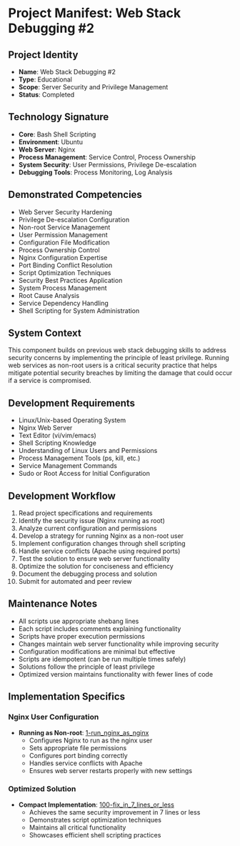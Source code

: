 # Project Manifest: Web Stack Debugging #2

## Project Identity
- **Name**: Web Stack Debugging #2
- **Type**: Educational
- **Scope**: Server Security and Privilege Management
- **Status**: Completed

## Technology Signature
- **Core**: Bash Shell Scripting
- **Environment**: Ubuntu
- **Web Server**: Nginx
- **Process Management**: Service Control, Process Ownership
- **System Security**: User Permissions, Privilege De-escalation
- **Debugging Tools**: Process Monitoring, Log Analysis

## Demonstrated Competencies
- Web Server Security Hardening
- Privilege De-escalation Configuration
- Non-root Service Management
- User Permission Management
- Configuration File Modification
- Process Ownership Control
- Nginx Configuration Expertise
- Port Binding Conflict Resolution
- Script Optimization Techniques
- Security Best Practices Application
- System Process Management
- Root Cause Analysis
- Service Dependency Handling
- Shell Scripting for System Administration

## System Context
This component builds on previous web stack debugging skills to address security concerns by implementing the principle of least privilege. Running web services as non-root users is a critical security practice that helps mitigate potential security breaches by limiting the damage that could occur if a service is compromised.

## Development Requirements
- Linux/Unix-based Operating System
- Nginx Web Server
- Text Editor (vi/vim/emacs)
- Shell Scripting Knowledge
- Understanding of Linux Users and Permissions
- Process Management Tools (ps, kill, etc.)
- Service Management Commands
- Sudo or Root Access for Initial Configuration

## Development Workflow
1. Read project specifications and requirements
2. Identify the security issue (Nginx running as root)
3. Analyze current configuration and permissions
4. Develop a strategy for running Nginx as a non-root user
5. Implement configuration changes through shell scripting
6. Handle service conflicts (Apache using required ports)
7. Test the solution to ensure web server functionality
8. Optimize the solution for conciseness and efficiency
9. Document the debugging process and solution
10. Submit for automated and peer review

## Maintenance Notes
- All scripts use appropriate shebang lines
- Each script includes comments explaining functionality
- Scripts have proper execution permissions
- Changes maintain web server functionality while improving security
- Configuration modifications are minimal but effective
- Scripts are idempotent (can be run multiple times safely)
- Solutions follow the principle of least privilege
- Optimized version maintains functionality with fewer lines of code

## Implementation Specifics

### Nginx User Configuration
- **Running as Non-root**: [1-run_nginx_as_nginx](./1-run_nginx_as_nginx)
  * Configures Nginx to run as the nginx user
  * Sets appropriate file permissions
  * Configures port binding correctly
  * Handles service conflicts with Apache
  * Ensures web server restarts properly with new settings

### Optimized Solution
- **Compact Implementation**: [100-fix_in_7_lines_or_less](./100-fix_in_7_lines_or_less)
  * Achieves the same security improvement in 7 lines or less
  * Demonstrates script optimization techniques
  * Maintains all critical functionality
  * Showcases efficient shell scripting practices